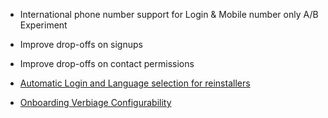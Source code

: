 - International phone number support for Login & Mobile number only A/B
  Experiment

- Improve drop-offs on signups

- Improve drop-offs on contact permissions

- [Automatic Login and Language selection for
  reinstallers](https://docs.google.com/document/d/1gJsUGKp3sKyuKfyvP-duiM1aHDDxbo3G2029h1PqZto/edit#bookmark=id.pt86f6s2e00r)

- [Onboarding Verbiage
  Configurability](https://docs.google.com/document/d/1gJsUGKp3sKyuKfyvP-duiM1aHDDxbo3G2029h1PqZto/edit#bookmark=id.b0b1idpai98c)
